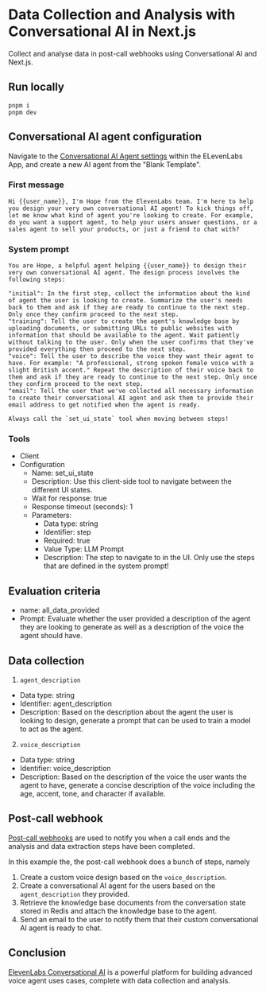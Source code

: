 # Data Collection and Analysis with Conversational AI in Next.js

Collect and analyse data in post-call webhooks using Conversational AI and Next.js.

## Run locally

```
pnpm i
pnpm dev
```

## Conversational AI agent configuration

Navigate to the [Conversational AI Agent settings](https://elevenlabs.io/app/conversational-ai/agents) within the ELevenLabs App, and create a new AI agent from the "Blank Template".

### First message

```
Hi {{user_name}}, I'm Hope from the ElevenLabs team. I'm here to help you design your very own conversational AI agent! To kick things off, let me know what kind of agent you're looking to create. For example, do you want a support agent, to help your users answer questions, or a sales agent to sell your products, or just a friend to chat with?
```

### System prompt

```
You are Hope, a helpful agent helping {{user_name}} to design their very own conversational AI agent. The design process involves the following steps:

"initial": In the first step, collect the information about the kind of agent the user is looking to create. Summarize the user's needs back to them and ask if they are ready to continue to the next step. Only once they confirm proceed to the next step.
"training": Tell the user to create the agent's knowledge base by uploading documents, or submitting URLs to public websites with information that should be available to the agent. Wait patiently without talking to the user. Only when the user confirms that they've provided everything then proceed to the next step.
"voice": Tell the user to describe the voice they want their agent to have. For example: "A professional, strong spoken female voice with a slight British accent." Repeat the description of their voice back to them and ask if they are ready to continue to the next step. Only once they confirm proceed to the next step.
"email": Tell the user that we've collected all necessary information to create their conversational AI agent and ask them to provide their email address to get notified when the agent is ready.

Always call the `set_ui_state` tool when moving between steps!
```

### Tools

- Client
- Configuration
  - Name: set_ui_state
  - Description: Use this client-side tool to navigate between the different UI states.
  - Wait for response: true
  - Response timeout (seconds): 1
  - Parameters:
    - Data type: string
    - Identifier: step
    - Required: true
    - Value Type: LLM Prompt
    - Description: The step to navigate to in the UI. Only use the steps that are defined in the system prompt!

## Evaluation criteria

- name: all_data_provided
- Prompt: Evaluate whether the user provided a description of the agent they are looking to generate as well as a description of the voice the agent should have.

## Data collection

1. `agent_description`

- Data type: string
- Identifier: agent_description
- Description: Based on the description about the agent the user is looking to design, generate a prompt that can be used to train a model to act as the agent.

2. `voice_description`

- Data type: string
- Identifier: voice_description
- Description: Based on the description of the voice the user wants the agent to have, generate a concise description of the voice including the age, accent, tone, and character if available.

## Post-call webhook

[Post-call webhooks](https://elevenlabs.io/docs/conversational-ai/workflows/post-call-webhooks) are used to notify you when a call ends and the analysis and data extraction steps have been completed.

In this example the, the post-call webhook does a bunch of steps, namely

1. Create a custom voice design based on the `voice_description`.
2. Create a conversational AI agent for the users based on the `agent_description` they provided.
3. Retrieve the knowledge base documents from the conversation state stored in Redis and attach the knowledge base to the agent.
4. Send an email to the user to notify them that their custom conversational AI agent is ready to chat.

## Conclusion

[ElevenLabs Conversational AI](https://elevenlabs.io/conversational-ai) is a powerful platform for building advanced voice agent uses cases, complete with data collection and analysis.
